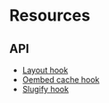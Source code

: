 # Resources

## API

* [Layout hook](API/hooks/layout)
* [Oembed cache hook](API/hooks/oembed-cache)
* [Slugify hook](API/hooks/slugify)